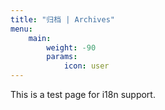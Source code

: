 ```yaml
---
title: "归档 | Archives"
menu:
    main: 
        weight: -90
        params:
            icon: user
---
```


This is a test page for i18n support.